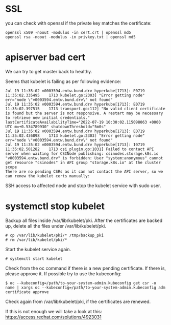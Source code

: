 # SSL

you can check with openssl if the private key matches the certificate:

```
openssl x509 -noout -modulus -in cert.crt | openssl md5
openssl rsa -noout -modulus -in privkey.txt | openssl md5
```


# apiserver bad cert

We can try to get master back to healthy.


Seems that kubelet is failing as per following evidence:

```
Jul 19 11:35:02 v0003594.entw.bund.drv hyperkube[1713]: E0719 11:35:02.335495    1713 kubelet.go:2303] "Error getting node" err="node \"v0003594.entw.bund.drv\" not found"
Jul 19 11:35:02 v0003594.entw.bund.drv hyperkube[1713]: E0719 11:35:02.397515    1713 transport.go:112] "No valid client certificate is found but the server is not responsive. A restart may be necessary to retrieve new initial credentials." lastCertificateAvailabilityTime="2022-07-19 10:30:02.115098063 +0000 UTC m=+0.534789930" shutdownThreshold="5m0s"
Jul 19 11:35:02 v0003594.entw.bund.drv hyperkube[1713]: E0719 11:35:02.436898    1713 kubelet.go:2303] "Error getting node" err="node \"v0003594.entw.bund.drv\" not found"
Jul 19 11:35:02 v0003594.entw.bund.drv hyperkube[1713]: I0719 11:35:02.501282    1713 csi_plugin.go:1031] Failed to contact API server when waiting for CSINode publishing: csinodes.storage.k8s.io "v0003594.entw.bund.drv" is forbidden: User "system:anonymous" cannot get resource "csinodes" in API group "storage.k8s.io" at the cluster scope
There are no pending CSRs as it can not contact the API server, so we can renew the kubelet certs manually:
```

SSH access to affected node and stop the kubelet service with sudo user.

# systemctl stop kubelet

Backup all files inside /var/lib/kubelet/pki. After the certificates are backed up, delete all the files under /var/lib/kubelet/pki.

```
# cp /var/lib/kubelet/pki/* /tmp/backup_pki
# rm /var/lib/kubelet/pki/*
```

Start the kubelet service again.

```
# systemctl start kubelet
```

Check from the oc command if there is a new pending certificate. If there is, please approve it. If possible try to use the kubeconfig:

```
$ oc --kubeconfig=/path/to-your-system-admin.kubeconfig get csr -o name | xargs oc --kubeconfig=/path/to-your-system-admin.kubeconfig adm certificate approve
```

Check again from /var/lib/kubelet/pki, if the certificates are renewed.

If this is not enough we will take a look at this: https://access.redhat.com/solutions/4923031
